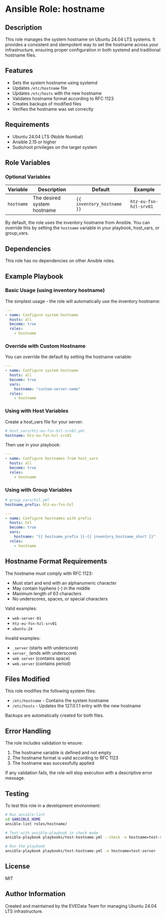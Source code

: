 # Ansible Role: hostname

## Description

This role manages the system hostname on Ubuntu 24.04 LTS systems. It provides a consistent and idempotent way to set the hostname across your infrastructure, ensuring proper configuration in both systemd and traditional hostname files.

## Features

- Sets the system hostname using systemd
- Updates `/etc/hostname` file
- Updates `/etc/hosts` with the new hostname
- Validates hostname format according to RFC 1123
- Creates backups of modified files
- Verifies the hostname was set correctly

## Requirements

- Ubuntu 24.04 LTS (Noble Numbat)
- Ansible 2.15 or higher
- Sudo/root privileges on the target system

## Role Variables

### Optional Variables

| Variable | Description | Default | Example |
|----------|-------------|---------|---------|
| `hostname` | The desired system hostname | `{{ inventory_hostname }}` | `htz-eu-fsn-hzl-srv01` |

By default, the role uses the inventory hostname from Ansible. You can override this by setting the `hostname` variable in your playbook, host_vars, or group_vars.

## Dependencies

This role has no dependencies on other Ansible roles.

## Example Playbook

### Basic Usage (using inventory hostname)

The simplest usage - the role will automatically use the inventory hostname:

```yaml
---
- name: Configure system hostname
  hosts: all
  become: true
  roles:
    - hostname
```

### Override with Custom Hostname

You can override the default by setting the hostname variable:

```yaml
---
- name: Configure system hostname
  hosts: all
  become: true
  vars:
    hostname: "custom-server-name"
  roles:
    - hostname
```

### Using with Host Variables

Create a host_vars file for your server:

```yaml
# host_vars/htz-eu-fsn-hzl-srv01.yml
hostname: htz-eu-fsn-hzl-srv01
```

Then use in your playbook:

```yaml
---
- name: Configure hostnames from host_vars
  hosts: all
  become: true
  roles:
    - hostname
```

### Using with Group Variables

```yaml
# group_vars/hzl.yml
hostname_prefix: htz-eu-fsn-hzl
```

```yaml
---
- name: Configure hostnames with prefix
  hosts: hzl
  become: true
  vars:
    hostname: "{{ hostname_prefix }}-{{ inventory_hostname_short }}"
  roles:
    - hostname
```

## Hostname Format Requirements

The hostname must comply with RFC 1123:

- Must start and end with an alphanumeric character
- May contain hyphens (-) in the middle
- Maximum length of 63 characters
- No underscores, spaces, or special characters

Valid examples:

- `web-server-01`
- `htz-eu-fsn-hzl-srv01`
- `ubuntu-24`

Invalid examples:

- `_server` (starts with underscore)
- `server_` (ends with underscore)
- `web server` (contains space)
- `web.server` (contains period)

## Files Modified

This role modifies the following system files:

- `/etc/hostname` - Contains the system hostname
- `/etc/hosts` - Updates the 127.0.1.1 entry with the new hostname

Backups are automatically created for both files.

## Error Handling

The role includes validation to ensure:

1. The hostname variable is defined and not empty
2. The hostname format is valid according to RFC 1123
3. The hostname was successfully applied

If any validation fails, the role will stop execution with a descriptive error message.

## Testing

To test this role in a development environment:

```bash
# Run ansible-lint
cd $ANSIBLE_HOME
ansible-lint roles/hostname/

# Test with ansible-playbook in check mode
ansible-playbook playbooks/test-hostname.yml --check -e hostname=test-server

# Run the playbook
ansible-playbook playbooks/test-hostname.yml -e hostname=test-server
```

## License

MIT

## Author Information

Created and maintained by the EVEData Team for managing Ubuntu 24.04 LTS infrastructure.
